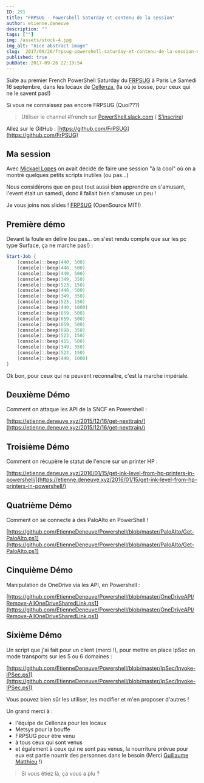 ```yaml
---
ID: 291
title: "FRPSUG - Powershell Saturday et contenu de la session"
author: etienne.deneuve
description: ""
tags: [""]
img: /assets/stock-4.jpg
img_alt: "nice abstract image"
slug:  2017/09/26/frpsug-powershell-saturday-et-contenu-de-la-session-de-lutile-ou-pas
published: true
pubDate: 2017-09-26 22:19:54
---
```


Suite au premier French PowerShell Saturday du [FRPSUG](https://frpsug.github.io) à Paris Le Samedi 16 septembre, dans les locaux de [Cellenza.](http://www.cellenza.com/fr/) (la où je bosse, pour ceux qui ne le savent pas!)

Si vous ne connaissez pas encore FRPSUG (Quoi???)

> Utiliser le channel #french sur [PowerShell.slack.com](https://powershell.slack.com/Slack) (
> [S’inscrire](http://slack.poshcode.org/))

Allez sur le GitHub : [https://github.com/FrPSUG](https://github.com/FrPSUG)

## Ma session

Avec [Mickael Lopes](https://twitter.com/LopesMick) on avait décidé de faire une session "à la cool" où on a montré quelques petits scripts inutiles (ou pas...)

Nous considérons que on peut tout aussi bien apprendre en s'amusant, l'event était un samedi, donc il fallait bien s'amuser un peu !

Je vous joins nos slides ! [FRPSUG](https://etienne.deneuve.xyz/wp-content/uploads/2017/09/FRPSUG.pptx) (OpenSource MIT!)

## Première démo

Devant la foule en délire (ou pas... on s'est rendu compte que sur les pc type Surface, ça ne marche pas!) :

```powershell
Start-Job {
    [console]::beep(440, 500)
    [console]::beep(440, 500)
    [console]::beep(440, 500)
    [console]::beep(349, 350)
    [console]::beep(523, 150)
    [console]::beep(440, 500)
    [console]::beep(349, 350)
    [console]::beep(523, 150)
    [console]::beep(440, 1000)
    [console]::beep(659, 500)
    [console]::beep(659, 500)
    [console]::beep(659, 500)
    [console]::beep(698, 350)
    [console]::beep(523, 150)
    [console]::beep(415, 500)
    [console]::beep(349, 350)
    [console]::beep(523, 150)
    [console]::beep(440, 1000)
}
```

Ok bon, pour ceux qui ne peuvent reconnaître, c'est la marche impériale.

## Deuxième Démo

Comment on attaque les API de la SNCF en Powershell :

[https://etienne.deneuve.xyz/2015/12/16/get-nexttrain/](https://etienne.deneuve.xyz/2015/12/16/get-nexttrain/)

## Troisième Démo

Comment on récupère le statut de l'encre sur un printer HP :

[https://etienne.deneuve.xyz/2016/01/15/get-ink-level-from-hp-printers-in-powershell/](https://etienne.deneuve.xyz/2016/01/15/get-ink-level-from-hp-printers-in-powershell/)

## Quatrième Démo

Comment on se connecte à des PaloAlto en PowerShell !

[https://github.com/EtienneDeneuve/Powershell/blob/master/PaloAlto/Get-PaloAlto.ps1](https://github.com/EtienneDeneuve/Powershell/blob/master/PaloAlto/Get-PaloAlto.ps1)

## Cinquième Démo

Manipulation de OneDrive via les API, en Powershell :

[https://github.com/EtienneDeneuve/Powershell/blob/master/OneDriveAPI/Remove-AllOneDriveSharedLink.ps1](https://github.com/EtienneDeneuve/Powershell/blob/master/OneDriveAPI/Remove-AllOneDriveSharedLink.ps1)

## Sixième Démo

Un script que j'ai fait pour un client (merci !), pour mettre en place IpSec en mode transports sur les 5 ou 6 domaines :

[https://github.com/EtienneDeneuve/Powershell/blob/master/IpSec/Invoke-IPSec.ps1](https://github.com/EtienneDeneuve/Powershell/blob/master/IpSec/Invoke-IPSec.ps1)

Vous pouvez bien sûr les utiliser, les modifier et m'en proposer d'autres !

Un grand merci à :

* l'équipe de Cellenza pour les locaux
* Metsys pour la bouffe
* FRPSUG pour être venu
* à tous ceux qui sont venus
* et également à ceux qui ne sont pas venus, la nourriture prévue pour eux est partie nourrir des personnes dans le besoin (Merci [Guillaume Matthieu](https://fr.linkedin.com/in/guillaume-mathieu-785431119) !)

> Si vous étiez là, ça vous a plu ?
